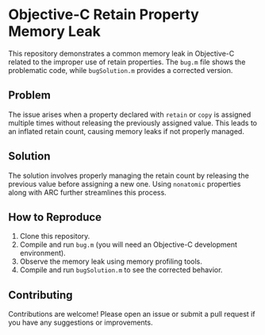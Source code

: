 # Objective-C Retain Property Memory Leak

This repository demonstrates a common memory leak in Objective-C related to the improper use of retain properties.  The `bug.m` file shows the problematic code, while `bugSolution.m` provides a corrected version.

## Problem

The issue arises when a property declared with `retain` or `copy` is assigned multiple times without releasing the previously assigned value. This leads to an inflated retain count, causing memory leaks if not properly managed.

## Solution

The solution involves properly managing the retain count by releasing the previous value before assigning a new one.  Using `nonatomic` properties along with ARC further streamlines this process.

## How to Reproduce

1. Clone this repository.
2. Compile and run `bug.m` (you will need an Objective-C development environment).
3. Observe the memory leak using memory profiling tools.
4. Compile and run `bugSolution.m` to see the corrected behavior.

## Contributing

Contributions are welcome!  Please open an issue or submit a pull request if you have any suggestions or improvements.